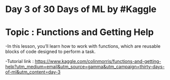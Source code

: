 # Day 3 of 30 Days of ML by #Kaggle

# Topic : Functions and Getting Help

-In this lesson, you’ll learn how to work with functions, which are reusable blocks of code designed to perform a task. 

-Tutorial link : https://www.kaggle.com/colinmorris/functions-and-getting-help?utm_medium=email&utm_source=gamma&utm_campaign=thirty-days-of-ml&utm_content=day-3


